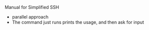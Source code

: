Manual for Simplified SSH
- parallel approach
- The command just runs prints the usage, and then ask for input
